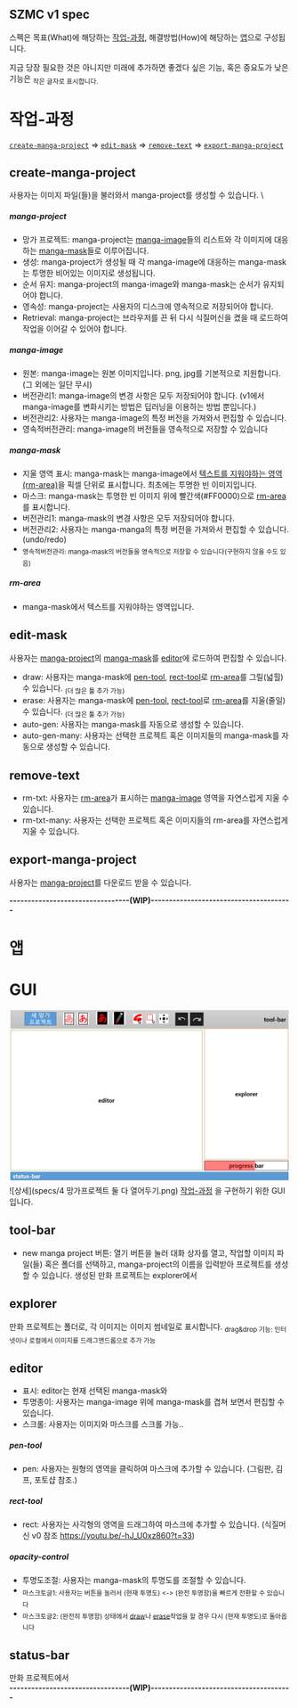 ## SZMC v1 spec

스펙은 목표(What)에 해당하는 [작업-과정](#작업-과정), 해결방법(How)에 해당하는 [앱](#앱)으로 구성됩니다. 

지금 당장 필요한 것은 아니지만 미래에 추가하면 좋겠다 싶은 기능, 혹은 중요도가 낮은 기능은 <sub>작은 글자로 표시합니다.</sub> 


# 작업-과정

[`create-manga-project`](#create-manga-project) => [`edit-mask`](#edit-mask) => [`remove-text`](#edit-mask) => [`export-manga-project`](#export-manga-project)


## create-manga-project
사용자는 이미지 파일(들)을 불러와서 manga-project를 생성할 수 있습니다. \
##### manga-project
- 망가 프로젝트: manga-project는 [manga-image](#manga-image)들의 리스트와 각 이미지에 대응하는 [manga-mask](#manga-mask)들로 이루어집니다.
- 생성: manga-project가 생성될 때 각 manga-image에 대응하는 manga-mask는 투명한 비어있는 이미지로 생성됩니다.
- 순서 유지: manga-project의 manga-image와 manga-mask는 순서가 유지되어야 합니다.
- 영속성: manga-project는 사용자의 디스크에 영속적으로 저장되어야 합니다.
- Retrieval: manga-project는 브라우저를 끈 뒤 다시 식질머신을 켰을 때 로드하여 작업을 이어갈 수 있어야 합니다.
##### manga-image
- 원본: manga-image는 원본 이미지입니다. png, jpg를 기본적으로 지원합니다. (그 외에는 일단 무시)
- 버전관리1: manga-image의 변경 사항은 모두 저장되어야 합니다. (v1에서 manga-image를 변화시키는 방법은 딥러닝을 이용하는 방법 뿐입니다.)
- 버전관리2: 사용자는 manga-image의 특정 버전을 가져와서 편집할 수 있습니다.
- 영속적버전관리: manga-image의 버전들을 영속적으로 저장할 수 있습니다
##### manga-mask
- 지울 영역 표시: manga-mask는 manga-image에서 [텍스트를 지워야하는 영역(rm-area)](#rm-area)을 픽셀 단위로 표시합니다. 최초에는 투명한 빈 이미지입니다.
- 마스크: manga-mask는 투명한 빈 이미지 위에 빨간색(#FF0000)으로 [rm-area](#rm-area)를 표시합니다.
- 버전관리1: manga-mask의 변경 사항은 모두 저장되어야 합니다.
- 버전관리2: 사용자는 manga-manga의 특정 버전을 가져와서 편집할 수 있습니다. (undo/redo)
- <sub> 영속적버전관리: manga-mask의 버전들을 영속적으로 저장할 수 있습니다(구현하지 않을 수도 있음) </sub>
##### rm-area
- manga-mask에서 텍스트를 지워야하는 영역입니다. 


## edit-mask
사용자는 [manga-project](#manga-project)의 [manga-mask](#manga-mask)를 [editor](#editor)에 로드하여 편집할 수 있습니다.
- draw: 사용자는 manga-mask에 [pen-tool](#pen-tool), [rect-tool](#rect-tool)로 [rm-area](#rm-area)를 그릴(넓힐) 수 있습니다. <sub>(더 많은 툴 추가 가능)</sub>
- erase: 사용자는 manga-mask에 [pen-tool](#pen-tool), [rect-tool](#rect-tool)로 [rm-area](#rm-area)를 지울(줄일) 수 있습니다. <sub>(더 많은 툴 추가 가능)</sub>
- auto-gen: 사용자는 manga-mask를 자동으로 생성할 수 있습니다.
- auto-gen-many: 사용자는 선택한 프로젝트 혹은 이미지들의 manga-mask를 자동으로 생성할 수 있습니다.

## remove-text
- rm-txt: 사용자는 [rm-area](#rm-area)가 표시하는 [manga-image](#manga-image) 영역을 자연스럽게 지울 수 있습니다.
- rm-txt-many: 사용자는 선택한 프로젝트 혹은 이미지들의 rm-area를 자연스럽게 지울 수 있습니다.

## export-manga-project
사용자는 [manga-project](#manga-project)를 다운로드 받을 수 있습니다.

**---------------------------------(WIP)---------------------------------------**
# 앱 
# GUI 
![구이](specs/GUI.png)
![상세](specs/4 망가프로젝트 둘 다 열어두기.png)
[작업-과정](#작업-과정) 을 구현하기 위한 GUI입니다.
## tool-bar
- new manga project 버튼: 열기 버튼을 눌러 대화 상자를 열고, 작업할 이미지 파일(들) 혹은 폴더를 선택하고, manga-project의 이름을 입력받아 프로젝트를 생성할 수 있습니다. 생성된 만화 프로젝트는 explorer에서 
## explorer
만화 프로젝트는 폴더로, 각 이미지는 이미지 썸네일로 표시합니다.
<sub>drag&drop 기능: 인터넷이나 로컬에서 이미지를 드래그앤드롭으로 추가 가능</sub>
## editor
- 표시: editor는 현재 선택된 manga-mask와 
- 투명종이: 사용자는 manga-image 위에 manga-mask를 겹쳐 보면서 편집할 수 있습니다.
- 스크롤: 사용자는 이미지와 마스크를 스크롤 가능..

##### pen-tool
- pen: 사용자는 원형의 영역을 클릭하여 마스크에 추가할 수 있습니다. (그림판, 김프, 포토샵 참조.)
##### rect-tool
- rect: 사용자는 사각형의 영역을 드래그하여 마스크에 추가할 수 있습니다. (식질머신 v0 참조 https://youtu.be/-hJ_U0xz860?t=33)
##### opacity-control
- 투명도조절: 사용자는 manga-mask의 투명도를 조절할 수 있습니다. 
- <sub>마스크토글1: 사용자는 버튼을 눌러서 (현재 투명도) <-> (완전 투명함)을 빠르게 전환할 수 있습니다</sub>
- <sub>마스크토글2: (완전히 투명함) 상태에서 [draw](#draw)나 [erase](#erase)작업을 할 경우 다시 (현재 투명도)로 돌아옵니다</sub>

## status-bar


만화 프로젝트에서  
**---------------------------------(WIP)---------------------------------------**

